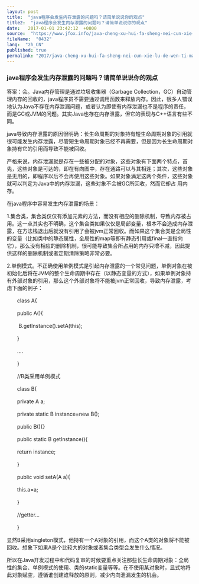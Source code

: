```yaml
---
layout: post
title:  "java程序会发生内存泄露的问题吗？请简单说说你的观点"
title2:  "java程序会发生内存泄露的问题吗？请简单说说你的观点"
date:   2017-01-01 23:42:12  +0800
source:  "https://www.jfox.info/java-cheng-xu-hui-fa-sheng-nei-cun-xie-lu-de-wen-ti-ma-qing-jian-dan-shuo-shuo-ni-de-guan-dian.html"
fileName:  "0432"
lang:  "zh_CN"
published: true
permalink: "2017/java-cheng-xu-hui-fa-sheng-nei-cun-xie-lu-de-wen-ti-ma-qing-jian-dan-shuo-shuo-ni-de-guan-dian.html"
---
```




### java程序会发生内存泄露的问题吗？请简单说说你的观点

答案：会。Java内存管理是通过垃圾收集器（Garbage Collection，GC）自动管理内存的回收的，java程序员不需要通过调用函数来释放内存。因此，很多人错误地认为Java不存在内存泄漏问题，或者认为即使有内存泄漏也不是程序的责任，而是GC或JVM的问题。其实Java也存在内存泄露，但它的表现与C++语言有些不同。

java导致内存泄露的原因很明确：长生命周期的对象持有短生命周期对象的引用就很可能发生内存泄露，尽管短生命周期对象已经不再需要，但是因为长生命周期对象持有它的引用而导致不能被回收。

严格来说，内存泄漏就是存在一些被分配的对象，这些对象有下面两个特点，首先，这些对象是可达的，即在有向图中，存在通路可以与其相连；其次，这些对象是无用的，即程序以后不会再使用这些对象。如果对象满足这两个条件，这些对象就可以判定为Java中的内存泄漏，这些对象不会被GC所回收，然而它却占 用内存。

在java程序中容易发生内存泄露的场景：

  1.集合类，集合类仅仅有添加元素的方法，而没有相应的删除机制，导致内存被占用。这一点其实也不明确，这个集合类如果仅仅是局部变量，根本不会造成内存泄露，在方法栈退出后就没有引用了会被jvm正常回收。而如果这个集合类是全局性的变量（比如类中的静态属性，全局性的map等即有静态引用或final一直指向它），那么没有相应的删除机制，很可能导致集合所占用的内存只增不减，因此提供这样的删除机制或者定期清除策略非常必要。

   2.单例模式。不正确使用单例模式是引起内存泄露的一个常见问题，单例对象在被初始化后将在JVM的整个生命周期中存在（以静态变量的方式），如果单例对象持有外部对象的引用，那么这个外部对象将不能被jvm正常回收，导致内存泄露，考虑下面的例子：

　　class A{

　　public A(){

　　  B.getInstance().setA(this);

　　}

　　….

　　}

　　//B类采用单例模式

　　class B{

　　private A a;

　　private static B instance=new B();

　　public B(){}

　　public static B getInstance(){

　　return instance;

　　}

　　public void setA(A a){

　　this.a=a;

　　}

　　//getter…

　　}

显然B采用singleton模式，他持有一个A对象的引用，而这个A类的对象将不能被回收。想象下如果A是个比较大的对象或者集合类型会发生什么情况。

  所以在Java开发过程中和代码复审的时候要重点关注那些长生命周期对象：全局性的集合、单例模式的使用、类的static变量等等。在不使用某对象时，显式地将此对象赋空，遵循谁创建谁释放的原则，减少内向泄漏发生的机会。
